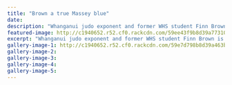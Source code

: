 ```yaml
---
title: "Brown a true Massey blue"
date: 
description: "Whanganui judo exponent and former WHS student Finn Brown is named Manawatu Campus Sportsman of the Year..."
featured-image: http://c1940652.r52.cf0.rackcdn.com/59ee43f9b8d39a77310000fa/finn-brown-from-iphone.jpg
excerpt: "Whanganui judo exponent and former WHS student Finn Brown is named Manawatu Campus Sportsman of the Year."
gallery-image-1: http://c1940652.r52.cf0.rackcdn.com/59e7d798b8d39a463b0004c6/Finn-Brown-manawatu-sports-award-chron-19-oct.jpg
gallery-image-2: 
gallery-image-3: 
gallery-image-4: 
gallery-image-5: 
---
```

